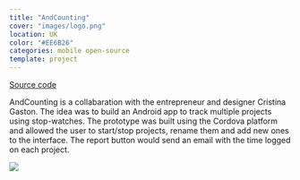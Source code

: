 ```yaml
---
title: "AndCounting"
cover: "images/logo.png"
location: UK
color: "#EE6B26"
categories: mobile open-source
template: project
---
```


<p class="align-center">
<a class="btn github" role="button" href="https://github.com/gazpachu/andcounting" target="_blank">Source code</a>
</p>

AndCounting is a collabaration with the entrepreneur and designer Cristina Gaston. The idea was to build an Android app to track multiple projects using stop-watches. The prototype was built using the Cordova platform and allowed the user to start/stop projects, rename them and add new ones to the interface. The report button would send an email with the time logged on each project.

![](/work/andcounting/images/andcounting.jpg)
